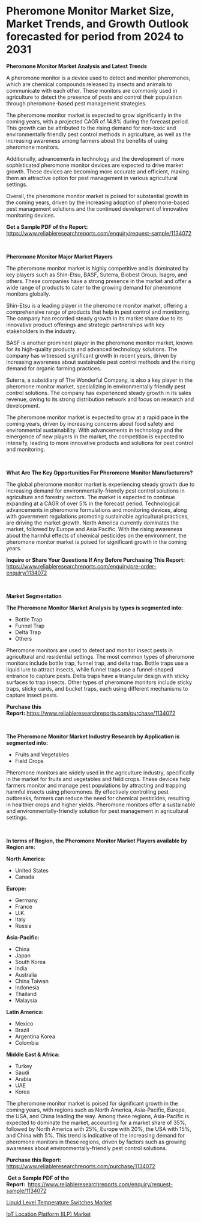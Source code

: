 <p><h1>Pheromone Monitor Market Size, Market Trends, and Growth Outlook forecasted for period from 2024 to 2031</h1></p><p><strong>Pheromone Monitor Market Analysis and Latest Trends</strong></p>
<p><p>A pheromone monitor is a device used to detect and monitor pheromones, which are chemical compounds released by insects and animals to communicate with each other. These monitors are commonly used in agriculture to detect the presence of pests and control their population through pheromone-based pest management strategies.</p><p>The pheromone monitor market is expected to grow significantly in the coming years, with a projected CAGR of 14.8% during the forecast period. This growth can be attributed to the rising demand for non-toxic and environmentally friendly pest control methods in agriculture, as well as the increasing awareness among farmers about the benefits of using pheromone monitors.</p><p>Additionally, advancements in technology and the development of more sophisticated pheromone monitor devices are expected to drive market growth. These devices are becoming more accurate and efficient, making them an attractive option for pest management in various agricultural settings.</p><p>Overall, the pheromone monitor market is poised for substantial growth in the coming years, driven by the increasing adoption of pheromone-based pest management solutions and the continued development of innovative monitoring devices.</p></p>
<p><strong>Get a Sample PDF of the Report:&nbsp;</strong> <a href="https://www.reliableresearchreports.com/enquiry/request-sample/1134072">https://www.reliableresearchreports.com/enquiry/request-sample/1134072</a></p>
<p>&nbsp;</p>
<p><strong>Pheromone Monitor Major Market Players</strong></p>
<p><p>The pheromone monitor market is highly competitive and is dominated by key players such as Shin-Etsu, BASF, Suterra, Biobest Group, Isagro, and others. These companies have a strong presence in the market and offer a wide range of products to cater to the growing demand for pheromone monitors globally.</p><p>Shin-Etsu is a leading player in the pheromone monitor market, offering a comprehensive range of products that help in pest control and monitoring. The company has recorded steady growth in its market share due to its innovative product offerings and strategic partnerships with key stakeholders in the industry.</p><p>BASF is another prominent player in the pheromone monitor market, known for its high-quality products and advanced technology solutions. The company has witnessed significant growth in recent years, driven by increasing awareness about sustainable pest control methods and the rising demand for organic farming practices.</p><p>Suterra, a subsidiary of The Wonderful Company, is also a key player in the pheromone monitor market, specializing in environmentally friendly pest control solutions. The company has experienced steady growth in its sales revenue, owing to its strong distribution network and focus on research and development.</p><p>The pheromone monitor market is expected to grow at a rapid pace in the coming years, driven by increasing concerns about food safety and environmental sustainability. With advancements in technology and the emergence of new players in the market, the competition is expected to intensify, leading to more innovative products and solutions for pest control and monitoring.</p></p>
<p>&nbsp;</p>
<p><strong>What Are The Key Opportunities For Pheromone Monitor Manufacturers?</strong></p>
<p><p>The global pheromone monitor market is experiencing steady growth due to increasing demand for environmentally-friendly pest control solutions in agriculture and forestry sectors. The market is expected to continue expanding at a CAGR of over 5% in the forecast period. Technological advancements in pheromone formulations and monitoring devices, along with government regulations promoting sustainable agricultural practices, are driving the market growth. North America currently dominates the market, followed by Europe and Asia Pacific. With the rising awareness about the harmful effects of chemical pesticides on the environment, the pheromone monitor market is poised for significant growth in the coming years.</p></p>
<p><strong>Inquire or Share Your Questions If Any Before Purchasing This Report:</strong> <a href="https://www.reliableresearchreports.com/enquiry/pre-order-enquiry/1134072">https://www.reliableresearchreports.com/enquiry/pre-order-enquiry/1134072</a></p>
<p>&nbsp;</p>
<p><strong>Market Segmentation</strong></p>
<p><strong>The Pheromone Monitor Market Analysis by types is segmented into:</strong></p>
<p><ul><li>Bottle Trap</li><li>Funnel Trap</li><li>Delta Trap</li><li>Others</li></ul></p>
<p><p>Pheromone monitors are used to detect and monitor insect pests in agricultural and residential settings. The most common types of pheromone monitors include bottle trap, funnel trap, and delta trap. Bottle traps use a liquid lure to attract insects, while funnel traps use a funnel-shaped entrance to capture pests. Delta traps have a triangular design with sticky surfaces to trap insects. Other types of pheromone monitors include sticky traps, sticky cards, and bucket traps, each using different mechanisms to capture insect pests.</p></p>
<p><strong>Purchase this Report:&nbsp;</strong><a href="https://www.reliableresearchreports.com/purchase/1134072">https://www.reliableresearchreports.com/purchase/1134072</a></p>
<p>&nbsp;</p>
<p><strong>The Pheromone Monitor Market Industry Research by Application is segmented into:</strong></p>
<p><ul><li>Fruits and Vegetables</li><li>Field Crops</li></ul></p>
<p><p>Pheromone monitors are widely used in the agriculture industry, specifically in the market for fruits and vegetables and field crops. These devices help farmers monitor and manage pest populations by attracting and trapping harmful insects using pheromones. By effectively controlling pest outbreaks, farmers can reduce the need for chemical pesticides, resulting in healthier crops and higher yields. Pheromone monitors offer a sustainable and environmentally-friendly solution for pest management in agricultural settings.</p></p>
<p>&nbsp;</p>
<p><strong>In terms of Region, the Pheromone Monitor Market Players available by Region are:</strong></p>
<p>
    <p> <strong> North America: </strong>
        <ul>
            <li>United States</li>
            <li>Canada</li>
        </ul>
        </p> 
    <p> <strong> Europe: </strong>
        <ul>
            <li>Germany</li>
            <li>France</li>
            <li>U.K.</li>
            <li>Italy</li>
            <li>Russia</li>
        </ul>
        </p> 
    <p> <strong> Asia-Pacific: </strong>
        <ul>
            <li>China</li>
            <li>Japan</li>
            <li>South Korea</li>
            <li>India</li>
            <li>Australia</li>
            <li>China Taiwan</li>
            <li>Indonesia</li>
            <li>Thailand</li>
            <li>Malaysia</li>
        </ul>
        </p> 
    <p> <strong> Latin America: </strong>
        <ul>
            <li>Mexico</li>
            <li>Brazil</li>
            <li>Argentina Korea</li>
            <li>Colombia</li>
        </ul>
        </p> 
    <p> <strong> Middle East & Africa: </strong>
        <ul>
            <li>Turkey</li>
            <li>Saudi</li>
            <li>Arabia</li>
            <li>UAE</li>
            <li>Korea</li>
        </ul>
    </p>
    </p>
<p><p>The pheromone monitor market is poised for significant growth in the coming years, with regions such as North America, Asia-Pacific, Europe, the USA, and China leading the way. Among these regions, Asia-Pacific is expected to dominate the market, accounting for a market share of 35%, followed by North America with 25%, Europe with 20%, the USA with 15%, and China with 5%. This trend is indicative of the increasing demand for pheromone monitors in these regions, driven by factors such as growing awareness about environmentally-friendly pest control solutions.</p></p>
<p><strong>Purchase this Report: </strong><a href="https://www.reliableresearchreports.com/purchase/1134072">https://www.reliableresearchreports.com/purchase/1134072</a></p>
<p>&nbsp;<strong>Get a Sample PDF of the Report:&nbsp;&nbsp;</strong><a href="https://www.reliableresearchreports.com/enquiry/request-sample/1134072">https://www.reliableresearchreports.com/enquiry/request-sample/1134072</a></p>
<p><strong></strong></p>
<p><p><a href="https://github.com/Glendatilghmankmgz0rbhwpy/Market-Research-Report-List-1/blob/main/liquid-level-temperature-switches-market.md">Liquid Level Temperature Switches Market</a></p><p><a href="https://github.com/BryceTownsendr/Market-Research-Report-List-3/blob/main/iot-location-platform-ilp-market.md">IoT Location Platform (ILP) Market</a></p></p>